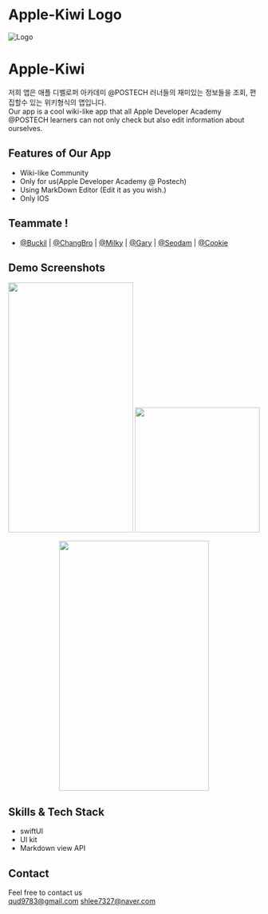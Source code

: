 # Apple-Kiwi Logo
![Logo](https://user-images.githubusercontent.com/77095328/163667084-44008861-fbf8-417f-876f-5a75aa858f02.png)



# Apple-Kiwi 

 저희 앱은 애플 디벨로퍼 아카데미 @POSTECH 러너들의 재미있는 정보들을 조회, 편집할수 있는 위키형식의 앱입니다.<br> Our app is a cool wiki-like app that all Apple Developer Academy @POSTECH learners can not only check but also edit information about ourselves.

## Features of Our App

- Wiki-like Community
- Only for us(Apple Developer Academy @ Postech)
- Using MarkDown Editor (Edit it as you wish.)
- Only IOS


## Teammate !

- [@Buckil](https://github.com/Byeongsoo-Min) | [@ChangBro](https://github.com/LeeChangHyeong) | [@Milky](https://github.com/Hyogyong) | [@Gary](https://github.com/Anti9uA) | [@Seodam](https://github.com/seodam-hst) | [@Cookie](https://github.com/mycookie1)



## Demo Screenshots
<p align = "center">
<img src= https://user-images.githubusercontent.com/77095328/163667860-10c2bf33-9d7b-436e-958e-09fae25cc9c0.jpeg width="250" height="500">

<img src= https://user-images.githubusercontent.com/77095328/163667866-f11a2f78-90ca-47d4-ad3e-03abee3fd8ce.jpeg width = "250">
</p>
<p align="center">
<img src =https://user-images.githubusercontent.com/77095328/163667871-d84b8dac-ddba-4b2a-9bf1-d1fbbab29deb.jpeg width = "300" height="500">
</p>




## Skills & Tech Stack
* swiftUI
* UI kit
* Markdown view API

## Contact
Feel free to contact us <br>
qud9783@gmail.com
shlee7327@naver.com


